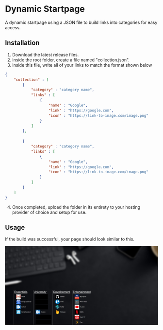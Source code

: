 # Dynamic Startpage

A dynamic startpage using a JSON file to build links into categories for easy access.

## Installation
1) Download the latest release files.
2) Inside the root folder, create a file named "collection.json".
3) Inside this file, write all of your links to match the format shown below

```JSON
{
    "collection" : [
        {
            "category" : "category name",
            "links" : [
                {
                    "name" : "Google",
                    "link" : "https://google.com",
                    "icon" : "https://link-to-image.com/image.png"
                }
            ]
        },

        {
            "category" : "category name",
            "links" : [
                {
                    "name" : "Google",
                    "link" : "https://google.com",
                    "icon" : "https://link-to-image.com/image.png"
                }
            ]
        }
    ]
}

```

4) Once completed, upload the folder in its entirety to your hosting provider of choice and setup for use.

## Usage

If the build was successful, your page should look similar to this.

![Screenshot of a successful build](images\successful_build_screenshot.jpg)